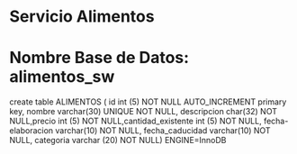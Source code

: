 # Servicio Alimentos
# Nombre Base de Datos: alimentos_sw

create table ALIMENTOS ( id int (5) NOT NULL AUTO_INCREMENT primary key, nombre varchar(30) UNIQUE NOT NULL, descripcion char(32) NOT NULL,precio int (5) NOT NULL,cantidad_existente int (5) NOT NULL, fecha-elaboracion varchar(10) NOT NULL, fecha_caducidad varchar(10) NOT NULL, categoria varchar (20) NOT NULL) ENGINE=InnoDB 
